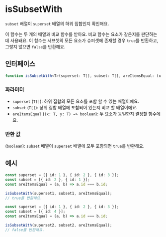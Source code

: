 # isSubsetWith

`subset` 배열이 `superset` 배열의 하위 집합인지 확인해요.

이 함수는 두 개의 배열과 비교 함수를 받아요. 비교 함수는 요소가 같은지를 판단하는 데 사용돼요. 이 함수는 서브셋의 모든 요소가 슈퍼셋에 존재할 경우 `true`를 반환하고, 그렇지 않으면 `false`를 반환해요.

## 인터페이스

```typescript
function isSubsetWith<T>(superset: T[], subset: T[], areItemsEqual: (x: T, y: T) => boolean): boolean;
```

### 파라미터

- `superset` (`T[]`): 하위 집합의 모든 요소를 포함 할 수 있는 배열이에요.
- `subset` (`T[]`): 상위 집합 배열에 포함되어 있는지 비교 할 배열이에요.
- `areItemsEqual` (`(x: T, y: T) => boolean`): 두 요소가 동일한지 결정할 함수에요.

### 반환 값

(`boolean`): `subset` 배열이 `superset` 배열에 모두 포함되면 `true`를 반환해요.

## 예시

```typescript
const superset = [{ id: 1 }, { id: 2 }, { id: 3 }];
const subset = [{ id: 2 }, { id: 1 }];
const areItemsEqual = (a, b) => a.id === b.id;

isSubsetWith(superset1, subset1, areItemsEqual);
// true를 반환해요.

const superset = [{ id: 1 }, { id: 2 }, { id: 3 }];
const subset = [{ id: 4 }];
const areItemsEqual = (a, b) => a.id === b.id;

isSubsetWith(superset2, subset2, areItemsEqual);
// false를 반환해요.
```
